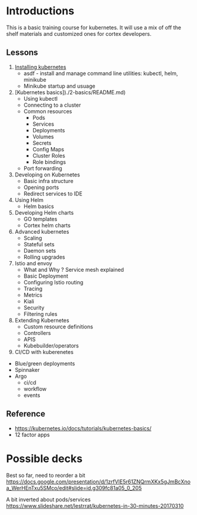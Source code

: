 # Introductions
This is a basic training course for kubernetes. It will use a mix of off the shelf materials and customized ones for cortex developers.

## Lessons
1. [Installing kubernetes](./1-installing/README.md)
      * asdf - install and manage command line utilities: kubectl, helm, minikube
      * Minikube startup and usuage
2. [Kubernetes basics])./2-basics/README.md)
      * Using kubectl
      * Connecting to a cluster
      * Common resources
          - Pods
          - Services
          - Deployments
          - Volumes
          - Secrets
          - Config Maps
          - Cluster Roles
          - Role bindings
      * Port forwarding
3. Developing on Kubernetes
    - Basic infra structure
    - Opening ports
    - Redirect services to IDE
4. Using Helm
    * Helm basics
5. Developing Helm charts
    * GO templates
    * Cortex helm charts
6. Advanced kubernetes
    - Scaling          
    - Stateful sets
    - Daemon sets
    - Rolling upgrades
7. Istio and envoy
    - What and Why ? Service mesh explained
    - Basic Deployment
    - Configuring Istio routing
    - Tracing
    - Metrics
    - Kiali
    - Security
    - Filtering rules
8. Extending Kubernetes
    - Custom resource definitions
    - Controllers
    - APIS
    - Kubebuilder/operators
9. CI/CD with kuberenetes
  - Blue/green deployments
  - Spinnaker
  - Argo
     - ci/cd
     - workflow
     - events


## Reference
- https://kubernetes.io/docs/tutorials/kubernetes-basics/
- 12 factor apps

# Possible decks
Best so far, need to reorder a bit
https://docs.google.com/presentation/d/1zrfVlE5r61ZNQrmXKx5gJmBcXnoa_WerHEnTxu5SMco/edit#slide=id.g309fc81a05_0_205

A bit inverted about pods/services
https://www.slideshare.net/lestrrat/kubernetes-in-30-minutes-20170310
